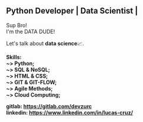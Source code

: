 ## Python Developer | Data Scientist | 



<p>
  Sup Bro!<br>
  I'm the DATA DUDE!
</p>
<p>
  Let's talk about <b>data science</b>📈.
</p>
<p>
  <b>Skills:</br>
    <b>~></b> Python;<br>
    <b>~></b> SQL  & NoSQL;<br>
    <b>~></b> HTML & CSS;<br>
    <b>~></b> GIT  & GIT-FLOW;<br>
    <b>~></b> Agile Methods;<br>
    <b>~></b> Cloud Computing;<br>
</p>


<b>gitlab: https://gitlab.com/devzurc</b><br>
<b>linkedin: https://www.linkedin.com/in/lucas-cruz/</b>

  
